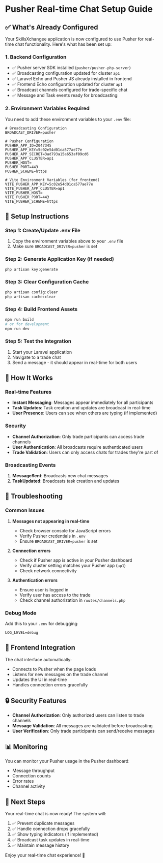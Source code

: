 # Pusher Real-time Chat Setup Guide

## ✅ What's Already Configured

Your SkillsXchangee application is now configured to use Pusher for real-time chat functionality. Here's what has been set up:

### 1. **Backend Configuration**
- ✅ Pusher server SDK installed (`pusher/pusher-php-server`)
- ✅ Broadcasting configuration updated for cluster `ap1`
- ✅ Laravel Echo and Pusher JS already installed in frontend
- ✅ Frontend Echo configuration updated for cluster `ap1`
- ✅ Broadcast channels configured for trade-specific chat
- ✅ Message and Task events ready for broadcasting

### 2. **Environment Variables Required**

You need to add these environment variables to your `.env` file:

```env
# Broadcasting Configuration
BROADCAST_DRIVER=pusher

# Pusher Configuration
PUSHER_APP_ID=2047345
PUSHER_APP_KEY=5c02e54d01ca577ae77e
PUSHER_APP_SECRET=3ad793a15a653af09cd6
PUSHER_APP_CLUSTER=ap1
PUSHER_HOST=
PUSHER_PORT=443
PUSHER_SCHEME=https

# Vite Environment Variables (for frontend)
VITE_PUSHER_APP_KEY=5c02e54d01ca577ae77e
VITE_PUSHER_APP_CLUSTER=ap1
VITE_PUSHER_HOST=
VITE_PUSHER_PORT=443
VITE_PUSHER_SCHEME=https
```

## 🚀 Setup Instructions

### Step 1: Create/Update .env File
1. Copy the environment variables above to your `.env` file
2. Make sure `BROADCAST_DRIVER=pusher` is set

### Step 2: Generate Application Key (if needed)
```bash
php artisan key:generate
```

### Step 3: Clear Configuration Cache
```bash
php artisan config:clear
php artisan cache:clear
```

### Step 4: Build Frontend Assets
```bash
npm run build
# or for development
npm run dev
```

### Step 5: Test the Integration
1. Start your Laravel application
2. Navigate to a trade chat
3. Send a message - it should appear in real-time for both users

## 🔧 How It Works

### Real-time Features
- **Instant Messaging**: Messages appear immediately for all participants
- **Task Updates**: Task creation and updates are broadcast in real-time
- **User Presence**: Users can see when others are typing (if implemented)

### Security
- **Channel Authorization**: Only trade participants can access trade channels
- **User Authentication**: All broadcasts require authenticated users
- **Trade Validation**: Users can only access chats for trades they're part of

### Broadcasting Events
1. **MessageSent**: Broadcasts new chat messages
2. **TaskUpdated**: Broadcasts task creation and updates

## 🐛 Troubleshooting

### Common Issues

1. **Messages not appearing in real-time**
   - Check browser console for JavaScript errors
   - Verify Pusher credentials in `.env`
   - Ensure `BROADCAST_DRIVER=pusher` is set

2. **Connection errors**
   - Check if Pusher app is active in your Pusher dashboard
   - Verify cluster setting matches your Pusher app (`ap1`)
   - Check network connectivity

3. **Authentication errors**
   - Ensure user is logged in
   - Verify user has access to the trade
   - Check channel authorization in `routes/channels.php`

### Debug Mode
Add this to your `.env` for debugging:
```env
LOG_LEVEL=debug
```

## 📱 Frontend Integration

The chat interface automatically:
- Connects to Pusher when the page loads
- Listens for new messages on the trade channel
- Updates the UI in real-time
- Handles connection errors gracefully

## 🔒 Security Features

- **Channel Authorization**: Only authorized users can listen to trade channels
- **Message Validation**: All messages are validated before broadcasting
- **User Verification**: Only trade participants can send/receive messages

## 📊 Monitoring

You can monitor your Pusher usage in the Pusher dashboard:
- Message throughput
- Connection counts
- Error rates
- Channel activity

## 🎯 Next Steps

Your real-time chat is now ready! The system will:
1. ✅ Prevent duplicate messages
2. ✅ Handle connection drops gracefully
3. ✅ Show typing indicators (if implemented)
4. ✅ Broadcast task updates in real-time
5. ✅ Maintain message history

Enjoy your real-time chat experience! 🚀
